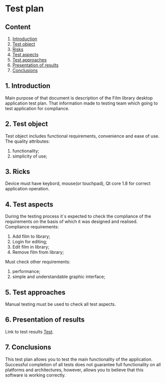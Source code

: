 # Test plan
## Content

1. [Introduction](#par1) 
2. [Test object](#par2)
3. [Risks](#par3)
4. [Test aspects](#par4)
5. [Test approaches](#par5)
6. [Presentation of results](#par6)
7. [Conclusions](#par7)

## <a name="par1">1. Introduction</a>
Main purpose of that document is description of the Film library desktop application test plan.
That information made to testing team which going to test application for compliance.

## <a name="par2">2. Test object</a>
Test object includes functional requirements, convenience and ease of use.
The quality attributes:
1. functionality;
2. simplicity of use;

## <a name="par3">3. Ricks</a>
Device must have keybord, mouse(or touchpad), Qt core 1.8 for correct application operation. 

## <a name="par4">4. Test aspects</a>
During the testing process it`s expected to check the compliance of the requirements on the basis of which it was designed and realised.
Compliance requirements:
1. Add film to library;
2. Login for editing;
3. Edit film in library;
4. Remove film from library;
      
Must check other requirements:  
1. performance;
2. simple and understandable graphic interface;

## <a name="par5">5. Test approaches</a>
Manual testing must be used to check all test aspects. 

## <a name="par6">6. Presentation of results</a>
Link to test results [Test]().

## <a name="par7">7. Conclusions</a>
This test plan allows you to test the main functionality of the application. Successful completion of all tests does not guarantee 
full functionality on all platforms and architectures, however, allows you to believe that this software is working correctly.

